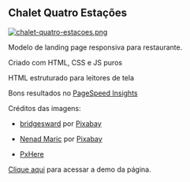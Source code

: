 ## Chalet Quatro Estações

[![chalet-quatro-estacoes.png](https://i.postimg.cc/7YWjfj4v/chalet-quatro-estacoes.png)](https://postimg.cc/Czbc2PdJ)

Modelo de landing page responsiva para restaurante.

Criado com HTML, CSS e JS puros

HTML estruturado para leitores de tela

Bons resultados no [PageSpeed Insights](https://pagespeed.web.dev/)

Créditos das imagens:

- [bridgesward](https://pixabay.com/pt/users/bridgesward-6083077/?utm_source=link-attribution&amp;utm_medium=referral&amp;utm_campaign=image&amp;utm_content=2578446) por [Pixabay](https://pixabay.com/pt//?utm_source=link-attribution&amp;utm_medium=referral&amp;utm_campaign=image&amp;utm_content=2578446)

- [Nenad Maric](https://pixabay.com/pt/users/neshom-447256/?utm_source=link-attribution&amp;utm_medium=referral&amp;utm_campaign=image&amp;utm_content=449952 ) por [Pixabay](https://pixabay.com/pt//?utm_source=link-attribution&amp;utm_medium=referral&amp;utm_campaign=image&amp;utm_content=449952")

- [PxHere](https://pxhere.com/) 


[Clique aqui](https://cleytonferreira.github.io/chaletquatroestacoes/) para acessar a demo da página.